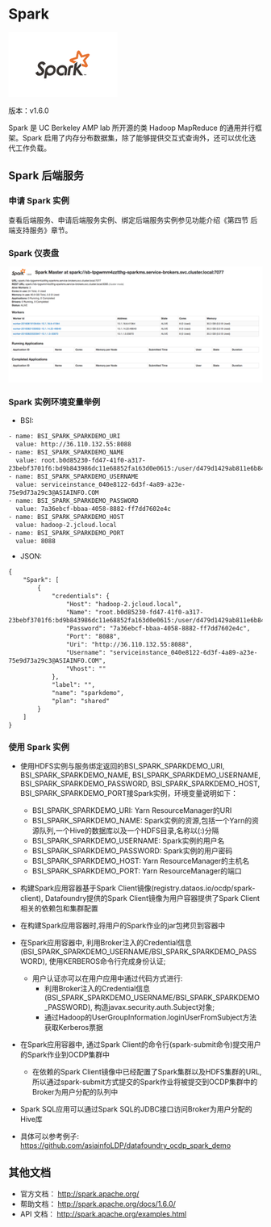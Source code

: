 # Spark

![](img/Spark.png)

版本：v1.6.0

Spark 是 UC Berkeley AMP lab 所开源的类 Hadoop MapReduce 的通用并行框架。Spark 启用了内存分布数据集，除了能够提供交互式查询外，还可以优化迭代工作负载。

## Spark 后端服务

### 申请 Spark 实例

查看后端服务、申请后端服务实例、绑定后端服务实例参见功能介绍《第四节 后端支持服务》章节。

### Spark 仪表盘

![](img/Spark_Dashbroad.png)


### Spark 实例环境变量举例

- BSI:

```
- name: BSI_SPARK_SPARKDEMO_URI
  value: http://36.110.132.55:8088
- name: BSI_SPARK_SPARKDEMO_NAME
  value: root.b0d85230-fd47-41f0-a317-23bebf3701f6:bd9b843986dc11e68852fa163d0e0615:/user/d479d1429ab811e6b845fa163d0e0615
- name: BSI_SPARK_SPARKDEMO_USERNAME
  value: serviceinstance_040e8122-6d3f-4a89-a23e-75e9d73a29c3@ASIAINFO.COM
- name: BSI_SPARK_SPARKDEMO_PASSWORD
  value: 7a36ebcf-bbaa-4058-8882-ff7dd7602e4c
- name: BSI_SPARK_SPARKDEMO_HOST
  value: hadoop-2.jcloud.local
- name: BSI_SPARK_SPARKDEMO_PORT
  value: 8088
```

- JSON:

```
{
    "Spark": [
        {
            "credentials": {
                "Host": "hadoop-2.jcloud.local",
                "Name": "root.b0d85230-fd47-41f0-a317-23bebf3701f6:bd9b843986dc11e68852fa163d0e0615:/user/d479d1429ab811e6b845fa163d0e0615",
                "Password": "7a36ebcf-bbaa-4058-8882-ff7dd7602e4c",
                "Port": "8088",
                "Uri": "http://36.110.132.55:8088",
                "Username": "serviceinstance_040e8122-6d3f-4a89-a23e-75e9d73a29c3@ASIAINFO.COM",
                "Vhost": ""
            },
            "label": "",
            "name": "sparkdemo",
            "plan": "shared"
        }
    ]
}
```

### 使用 Spark 实例

- 使用HDFS实例与服务绑定返回的BSI_SPARK_SPARKDEMO_URI, BSI_SPARK_SPARKDEMO_NAME, BSI_SPARK_SPARKDEMO_USERNAME, BSI_SPARK_SPARKDEMO_PASSWORD, BSI_SPARK_SPARKDEMO_HOST, BSI_SPARK_SPARKDEMO_PORT接Spark实例，环境变量说明如下：
    - BSI_SPARK_SPARKDEMO_URI: Yarn ResourceManager的URI
    - BSI_SPARK_SPARKDEMO_NAME: Spark实例的资源,包括一个Yarn的资源队列,一个Hive的数据库以及一个HDFS目录,名称以(:)分隔
    - BSI_SPARK_SPARKDEMO_USERNAME: Spark实例的用户名
    - BSI_SPARK_SPARKDEMO_PASSWORD: Spark实例的用户密码
    - BSI_SPARK_SPARKDEMO_HOST: Yarn ResourceManager的主机名
    - BSI_SPARK_SPARKDEMO_PORT: Yarn ResourceManager的端口

- 构建Spark应用容器基于Spark Client镜像(registry.dataos.io/ocdp/spark-client), Datafoundry提供的Spark Client镜像为用户容器提供了Spark Client相关的依赖包和集群配置

- 在构建Spark应用容器时,将用户的Spark作业的jar包拷贝到容器中

- 在Spark应用容器中, 利用Broker注入的Credential信息(BSI_SPARK_SPARKDEMO_USERNAME/BSI_SPARK_SPARKDEMO_PASSWORD), 使用KERBEROS命令行完成身份认证;
  - 用户认证亦可以在用户应用中通过代码方式进行:
      - 利用Broker注入的Credential信息(BSI_SPARK_SPARKDEMO_USERNAME/BSI_SPARK_SPARKDEMO_PASSWORD),
      构造javax.security.auth.Subject对象;
      - 通过Hadoop的UserGroupInformation.loginUserFromSubject方法获取Kerberos票据

- 在Spark应用容器中, 通过Spark Client的命令行(spark-submit命令)提交用户的Spark作业到OCDP集群中
    - 在依赖的Spark Client镜像中已经配置了Spark集群以及HDFS集群的URL,所以通过spark-submit方式提交的Spark作业将被提交到OCDP集群中的Broker为用户分配的队列中

- Spark SQL应用可以通过Spark SQL的JDBC接口访问Broker为用户分配的Hive库

- 具体可以参考例子: https://github.com/asiainfoLDP/datafoundry_ocdp_spark_demo

## 其他文档

- 官方文档： http://spark.apache.org/
- 帮助文档： http://spark.apache.org/docs/1.6.0/
- API 文档： http://spark.apache.org/examples.html



